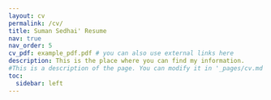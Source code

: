 ```yaml
---
layout: cv
permalink: /cv/
title: Suman Sedhai' Resume
nav: true
nav_order: 5
cv_pdf: example_pdf.pdf # you can also use external links here
description: This is the place where you can find my information. 
#This is a description of the page. You can modify it in '_pages/cv.md'. You can also change or remove the top pdf download button.
toc:
  sidebar: left
---
```

